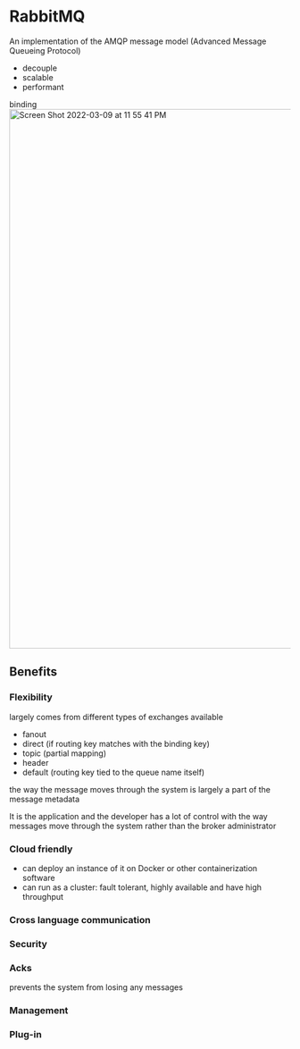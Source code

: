 # RabbitMQ

An implementation of the AMQP message model (Advanced Message Queueing Protocol)

- decouple
- scalable
- performant

binding
<img width="966" alt="Screen Shot 2022-03-09 at 11 55 41 PM" src="https://user-images.githubusercontent.com/25856887/157614584-504f9751-9a22-43df-bc45-de51fca7d595.png">


## Benefits
### Flexibility 
largely comes from different types of exchanges available
- fanout
- direct (if routing key matches with the binding key)
- topic (partial mapping)
- header
- default (routing key tied to the queue name itself)

the way the message moves through the system is largely a part of the message metadata

It is the application and the developer has a lot of control with the way messages move through the system rather than the broker administrator

### Cloud friendly 
- can deploy an instance of it on Docker or other containerization software
- can run as a cluster: fault tolerant, highly available and have high throughput

### Cross language communication

### Security

### Acks
prevents the system from losing any messages

### Management

### Plug-in
